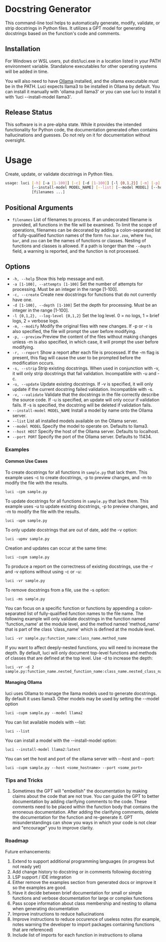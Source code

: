
# Docstring Generator

This command-line tool helps to automatically generate, modify, validate, or strip docstrings in Python files. It utilizes a GPT model for generating docstrings based on the function's code and comments.

## Installation

For Windows or WSL users, put dist/luci.exe in a location listed in your PATH environment variable. Standalone executables for other operating systems will be added in time.

You will also need to have [Ollama](https://ollama.com/download) installed, and the ollama executable must be in the PATH. Luci expects llama3 to be installed in Ollama by default. You can install it manually with 'ollama pull llama3' or you can use luci to install it with 'luci --install-model llama3'.

## Release Status

This software is in a pre-alpha state. While it provides the intended functionality for Python code, the documentation generated often contains hallucinations and guesses. Do not rely on it for documentation without oversight.


# Usage

Create, update, or validate docstrings in Python files.

```bash
usage: luci [-h] [-a [1-100]] [-c] [-d [1-100]] [-l {0,1,2}] [-m] [-p] [-r] [-s] [-u] [-v]
            [--install-model MODEL_NAME] [--list] [--model MODEL] [--host HOST] [--port PORT]
            [filenames ...]
```

## Positional Arguments

- `filenames`
  List of filenames to process. If an undecorated filename is provided, all functions in the
  file will be examined. To limit the scope of operations, filenames can be decorated by adding
  a colon-separated list of fully-qualified function names of the form `foo.bar.zoo`, where `foo`,
  `bar`, and `zoo` can be the names of functions or classes. Nesting of functions and classes is
  allowed. If a path is longer than the `--depth` field, a warning is reported, and the function
  is not processed.

## Options

- `-h, --help`
  Show this help message and exit.
- `-a [1-100], --attempts [1-100]`
  Set the number of attempts for processing. Must be an integer in the range [1-100].
- `-c, --create`
  Create new docstrings for functions that do not currently have one.
- `-d [1-100], --depth [1-100]`
  Set the depth for processing. Must be an integer in the range [1-100].
- `-l {0,1,2}, --log-level {0,1,2}`
  Set the log level. 0 = no logs, 1 = brief logs, 2 = verbose logs.
- `-m, --modify`
  Modify the original files with new changes. If -p or -r is also specified, the file will
  prompt the user before modifying.
- `-p, --preview`
  Preview the content of the files without making changes unless -m is also specified, in which
  case, it will prompt the user before modifying.
- `-r, --report`
  Show a report after each file is processed. If the -m flag is present, this flag will cause
  the user to be prompted before the modification occurs.
- `-s, --strip`
  Strip existing docstrings. When used in conjunction with -v, it will only strip docstrings
  that fail validation. Incompatible with -u and -c.
- `-u, --update`
  Update existing docstrings. If -v is specified, it will only update if the current docstring
  failed validation. Incompatible with -s.
- `-v, --validate`
  Validate that the docstrings in the file correctly describe the source code. If -u is
  specified, an update will only occur if validation fails. If -s is specified, the docstring
  will be deleted if validation fails.
- `--install-model MODEL_NAME`
  Install a model by name onto the Ollama server.
- `--list`
  List all installed models available on the Ollama server.
- `--model MODEL`
  Specify the model to operate on. Defaults to llama3.
- `--host HOST`
  Specify the host of the Ollama server. Defaults to localhost.
- `--port PORT`
  Specify the port of the Ollama server. Defaults to 11434.

### Examples

#### Common Use Cases

To create docstrings for all functions in `sample.py` that lack them. This example uses -c to create docstrings, -p to preview changes, and -m to modify the file with the results.

```
luci -cpm sample.py
```

To update docstrings for all functions in `sample.py` that lack them. This example uses -u to update existing docstrings, -p to preview changes, and -m to modify the file with the results.

```
luci -upm sample.py
```

To only update docstrings that are out of date, add the -v option:

```
luci -upmv sample.py
```

Creation and updates can occur at the same time:

```
luci -cupm sample.py
```

To produce a report on the correctness of existing docstrings, use the -r and -v options without using -c or -u:

```
luci -vr sample.py
```

To remove docstrings from a file, use the -s option:

```
luci -ms sample.py
```

You can focus on a specific function or functions by appending a colon-separated list of fully-qualified function names to the file name. The following example will only validate docstrings in the function named 'function_name' at the module level, and the method named 'method_name' that is part of the class 'class_name' which is defined at the module level.

```
luci -vr sample.py:function_name:class_name.method_name
```

If you want to affect deeply-nested functions, you will need to increase the depth. By default, luci will only document top-level functions and methods of classes that are defined at the top level. Use -d to increase the depth:

```
luci -vr -d 2 sample.py:function_name.nested_function_name:class_name.nested_class_name.method_name
```


#### Managing Ollama

luci uses Ollama to manage the llama models used to generate docstrings. By default it uses llama3. Other models may be used by setting the --model option

```
luci -cupm sample.py --model llama2
```

You can list available models with --list:

```
luci --list
```

You can install a model with the --install-model option:


```
luci --install-model llama2:latest
```

You can set the host and port of the ollama server with --host and --port:

```
luci -cupm sample.py --host <some_hostname> --port <some_port>
```

### Tips and Tricks

1. Sometimes the GPT will "embellish" the documentation by making claims about the code that are not true. You can guide the GPT to better documentation by adding clarifying comments to the code. These comments need to be placed within the function body that contains the erroneous documentation. After adding the clarifying comments, delete the documentation for the function and re-generate it. GPT misunderstandings can show you ways in which your code is not clear and "encourage" you to improve clarity.

### Roadmap

Future enhancements:
1. Extend to support additional programming languages (in progress but not ready yet)
1. Add change history to docstring or in comments following docstring
1. LSP support / IDE integration
1. Either remove the examples section from generated docs or improve it so the examples are good.
1. Have it decide between brief documentation for small or simple functions  and verbose documentation for large or complex functions
1. Pass scope information about class membership and nesting to ollama when generating documentation 
1. Improve instructions to reduce hallucinations
1. Improve instructions to reduce occurence of useless notes (for example, notes warning the developer to import packages containing functions that are referenced)
1. Include list of imports for each function in instructions to ollama